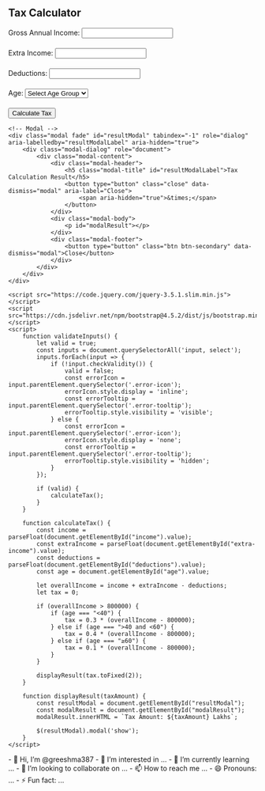 <!DOCTYPE html>
<html lang="en">
<head>
    <meta charset="UTF-8">
    <title>Tax Calculator</title>
    <link rel="stylesheet" href="https://stackpath.bootstrapcdn.com/bootstrap/4.5.2/css/bootstrap.min.css">
    <style>
        /* Custom CSS */
        .error-icon {
            display: none;
            margin-left: 5px;
            cursor: pointer;
        }
        .error-tooltip {
            visibility: hidden;
            width: 100px;
            background-color: #ff0000;
            color: #fff;
            text-align: center;
            border-radius: 6px;
            padding: 5px;
            position: absolute;
            z-index: 1;
            top: 0;
            left: 100%;
            margin-left: 10px;
        }
        .input-group {
            margin-bottom: 20px;
            position: relative;
        }
    </style>
</head>
<body>
    <div class="container mt-5">
        <div class="row">
            <div class="col-md-6 offset-md-3">
                <h2 class="text-center mb-4">Tax Calculator</h2>
                <form id="taxForm">
                    <div class="input-group">
                        <label for="income">Gross Annual Income:</label>
                        <input type="number" id="income" name="income" class="form-control" min="0" required>
                        <img class="error-icon" src="error_icon.png" alt="Error Icon">
                        <div class="error-tooltip">Required</div>
                    </div>
                    <div class="input-group">
                        <label for="extra-income">Extra Income:</label>
                        <input type="number" id="extra-income" name="extra-income" class="form-control" min="0" required>
                        <img class="error-icon" src="error_icon.png" alt="Error Icon">
                        <div class="error-tooltip">Required</div>
                    </div>
                    <div class="input-group">
                        <label for="deductions">Deductions:</label>
                        <input type="number" id="deductions" name="deductions" class="form-control" min="0" required>
                        <img class="error-icon" src="error_icon.png" alt="Error Icon">
                        <div class="error-tooltip">Required</div>
                    </div>
                    <div class="input-group">
                        <label for="age">Age:</label>
                        <select id="age" name="age" class="form-control" required>
                            <option value="" disabled selected>Select Age Group</option>
                            <option value="<40">&lt;40</option>
                            <option value=">40 and <60">&gt;40 and &lt;60</option>
                            <option value="≥60">&ge;60</option>
                        </select>
                        <img class="error-icon" src="error_icon.png" alt="Error Icon">
                        <div class="error-tooltip">Required</div>
                    </div>
                    <button type="button" class="btn btn-primary btn-block" onclick="validateInputs()">Calculate Tax</button>
                </form>
            </div>
        </div>
    </div>

    <!-- Modal -->
    <div class="modal fade" id="resultModal" tabindex="-1" role="dialog" aria-labelledby="resultModalLabel" aria-hidden="true">
        <div class="modal-dialog" role="document">
            <div class="modal-content">
                <div class="modal-header">
                    <h5 class="modal-title" id="resultModalLabel">Tax Calculation Result</h5>
                    <button type="button" class="close" data-dismiss="modal" aria-label="Close">
                        <span aria-hidden="true">&times;</span>
                    </button>
                </div>
                <div class="modal-body">
                    <p id="modalResult"></p>
                </div>
                <div class="modal-footer">
                    <button type="button" class="btn btn-secondary" data-dismiss="modal">Close</button>
                </div>
            </div>
        </div>
    </div>

    <script src="https://code.jquery.com/jquery-3.5.1.slim.min.js"></script>
    <script src="https://cdn.jsdelivr.net/npm/bootstrap@4.5.2/dist/js/bootstrap.min.js"></script>
    <script>
        function validateInputs() {
            let valid = true;
            const inputs = document.querySelectorAll('input, select');
            inputs.forEach(input => {
                if (!input.checkValidity()) {
                    valid = false;
                    const errorIcon = input.parentElement.querySelector('.error-icon');
                    errorIcon.style.display = 'inline';
                    const errorTooltip = input.parentElement.querySelector('.error-tooltip');
                    errorTooltip.style.visibility = 'visible';
                } else {
                    const errorIcon = input.parentElement.querySelector('.error-icon');
                    errorIcon.style.display = 'none';
                    const errorTooltip = input.parentElement.querySelector('.error-tooltip');
                    errorTooltip.style.visibility = 'hidden';
                }
            });

            if (valid) {
                calculateTax();
            }
        }

        function calculateTax() {
            const income = parseFloat(document.getElementById("income").value);
            const extraIncome = parseFloat(document.getElementById("extra-income").value);
            const deductions = parseFloat(document.getElementById("deductions").value);
            const age = document.getElementById("age").value;

            let overallIncome = income + extraIncome - deductions;
            let tax = 0;

            if (overallIncome > 800000) {
                if (age === "<40") {
                    tax = 0.3 * (overallIncome - 800000);
                } else if (age === ">40 and <60") {
                    tax = 0.4 * (overallIncome - 800000);
                } else if (age === "≥60") {
                    tax = 0.1 * (overallIncome - 800000);
                }
            }

            displayResult(tax.toFixed(2));
        }

        function displayResult(taxAmount) {
            const resultModal = document.getElementById("resultModal");
            const modalResult = document.getElementById("modalResult");
            modalResult.innerHTML = `Tax Amount: ${taxAmount} Lakhs`;

            $(resultModal).modal('show');
        }
    </script>
</body>
</html>
- 👋 Hi, I’m @greeshma387
- 👀 I’m interested in ...
- 🌱 I’m currently learning ...
- 💞️ I’m looking to collaborate on ...
- 📫 How to reach me ...
- 😄 Pronouns: ...
- ⚡ Fun fact: ...

<!---
greeshma387/greeshma387 is a ✨ special ✨ repository because its `README.md` (this file) appears on your GitHub profile.
You can click the Preview link to take a look at your changes.
--->
